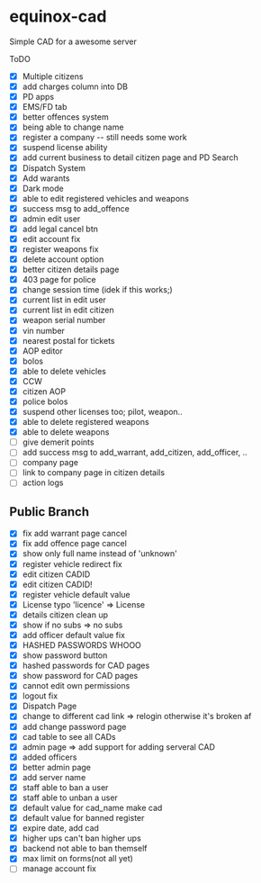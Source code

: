 # equinox-cad

Simple CAD for a awesome server

ToDO

- [x] Multiple citizens
- [x] add charges column into DB
- [x] PD apps
- [x] EMS/FD tab
- [x] better offences system
- [x] being able to change name
- [x] register a company -- still needs some work
- [x] suspend license ability
- [x] add current business to detail citizen page and PD Search
- [x] Dispatch System
- [x] Add warants
- [x] Dark mode
- [x] able to edit registered vehicles and weapons
- [x] success msg to add_offence
- [x] admin edit user
- [x] add legal cancel btn
- [x] edit account fix
- [x] register weapons fix
- [x] delete account option
- [x] better citizen details page
- [x] 403 page for police
- [x] change session time (idek if this works;)
- [x] current list in edit user
- [x] current list in edit citizen
- [x] weapon serial number
- [x] vin number
- [x] nearest postal for tickets
- [x] AOP editor
- [x] bolos
- [x] able to delete vehicles
- [x] CCW
- [x] citizen AOP
- [x] police bolos
- [x] suspend other licenses too; pilot, weapon..
- [x] able to delete registered weapons
- [x] able to delete weapons
- [ ] give demerit points
- [ ] add success msg to add_warrant, add_citizen, add_officer, ..
- [ ] company page
- [ ] link to company page in citizen details
- [ ] action logs

## Public Branch

- [x] fix add warrant page cancel
- [x] fix add offence page cancel
- [x] show only full name instead of 'unknown'
- [x] register vehicle redirect fix
- [x] edit citizen CADID
- [x] edit citizen CADID!
- [x] register vehicle default value
- [x] License typo 'licence' => License
- [x] details citizen clean up
- [x] show if no subs => no subs
- [x] add officer default value fix
- [x] HASHED PASSWORDS WHOOO
- [x] show password button
- [x] hashed passwords for CAD pages
- [x] show password for CAD pages
- [x] cannot edit own permissions
- [x] logout fix
- [x] Dispatch Page
- [x] change to different cad link => relogin otherwise it's broken af
- [x] add change password page
- [x] cad table to see all CADs
- [x] admin page => add support for adding serveral CAD
- [x] added officers
- [x] better admin page
- [x] add server name
- [x] staff able to ban a user
- [x] staff able to unban a user
- [x] default value for cad_name make cad
- [x] default value for banned register
- [x] expire date, add cad
- [x] higher ups can't ban higher ups
- [x] backend not able to ban themself
- [x] max limit on forms(not all yet)
- [ ] manage account fix
